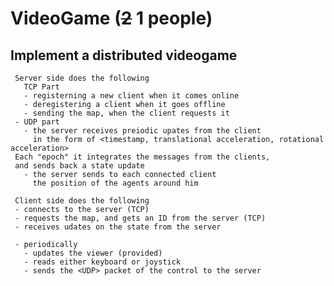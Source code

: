 # VideoGame (~~2~~ 1 people)
## Implement a distributed videogame
     Server side does the following
       TCP Part
       - registerning a new client when it comes online
       - deregistering a client when it goes offline
       - sending the map, when the client requests it
     - UDP part
       - the server receives preiodic upates from the client
         in the form of <timestamp, translational acceleration, rotational acceleration>
	 Each "epoch" it integrates the messages from the clients,
	 and sends back a state update
       - the server sends to each connected client
         the position of the agents around him

     Client side does the following
     - connects to the server (TCP)
     - requests the map, and gets an ID from the server (TCP)
     - receives udates on the state from the server

     - periodically
       - updates the viewer (provided)
       - reads either keyboard or joystick
       - sends the <UDP> packet of the control to the server
